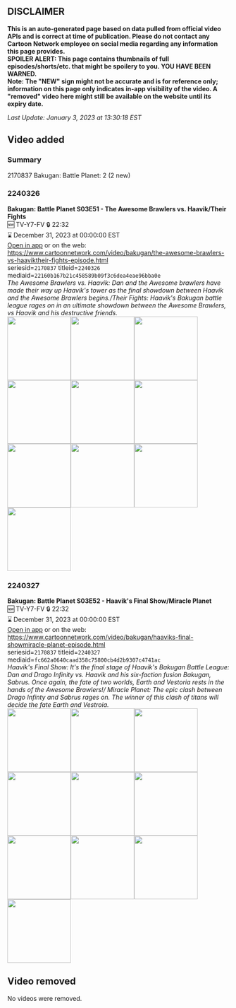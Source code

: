 ## DISCLAIMER
**This is an auto-generated page based on data pulled from official video APIs and is correct at time of publication. Please do not contact any Cartoon Network employee on social media regarding any information this page provides.**  
**SPOILER ALERT: This page contains thumbnails of full episodes/shorts/etc. that might be spoilery to you. YOU HAVE BEEN WARNED.**  
**Note: The "NEW" sign might not be accurate and is for reference only; information on this page only indicates in-app visibility of the video. A "removed" video here might still be available on the website until its expiry date.**  

_Last Update: January 3, 2023 at 13:30:18 EST_
## Video added
### Summary
2170837 Bakugan: Battle Planet: 2 (2 new)  
### 2240326
**Bakugan: Battle Planet S03E51 - The Awesome Brawlers vs. Haavik/Their Fights**  
🆕 TV-Y7-FV 🔒 22:32  
⌛ December 31, 2023 at 00:00:00 EST  
[Open in app](https://cnvideo.sercomkc.org/redirector.html?type=cnapp&seriesid=2170837&titleid=2240326&mediaid=22160b167b21c458589b09f3c6dea4eae96bba0e) or on the web: https://www.cartoonnetwork.com/video/bakugan/the-awesome-brawlers-vs-haaviktheir-fights-episode.html  
seriesid=`2170837` titleid=`2240326` mediaid=`22160b167b21c458589b09f3c6dea4eae96bba0e`  
_The Awesome Brawlers vs. Haavik: Dan and the Awesome brawlers have made their way up Haavik's tower as the final showdown between Haavik and the Awesome Brawlers begins./Their Fights: Haavik's Bakugan battle league rages on in an ultimate showdown between the Awesome Brawlers, vs Haavik and his destructive friends._  
<a href="https://s3.amazonaws.com/cartoonorchestrator/2240326_001_1280x720.jpg"><img src="https://s3.amazonaws.com/cartoonorchestrator/2240326_001_640x360.jpg" height="144px" /></a><a href="https://s3.amazonaws.com/cartoonorchestrator/2240326_002_1280x720.jpg"><img src="https://s3.amazonaws.com/cartoonorchestrator/2240326_002_640x360.jpg" height="144px" /></a><a href="https://s3.amazonaws.com/cartoonorchestrator/2240326_003_1280x720.jpg"><img src="https://s3.amazonaws.com/cartoonorchestrator/2240326_003_640x360.jpg" height="144px" /></a><a href="https://s3.amazonaws.com/cartoonorchestrator/2240326_004_1280x720.jpg"><img src="https://s3.amazonaws.com/cartoonorchestrator/2240326_004_640x360.jpg" height="144px" /></a><a href="https://s3.amazonaws.com/cartoonorchestrator/2240326_005_1280x720.jpg"><img src="https://s3.amazonaws.com/cartoonorchestrator/2240326_005_640x360.jpg" height="144px" /></a><a href="https://s3.amazonaws.com/cartoonorchestrator/2240326_006_1280x720.jpg"><img src="https://s3.amazonaws.com/cartoonorchestrator/2240326_006_640x360.jpg" height="144px" /></a><a href="https://s3.amazonaws.com/cartoonorchestrator/2240326_007_1280x720.jpg"><img src="https://s3.amazonaws.com/cartoonorchestrator/2240326_007_640x360.jpg" height="144px" /></a><a href="https://s3.amazonaws.com/cartoonorchestrator/2240326_008_1280x720.jpg"><img src="https://s3.amazonaws.com/cartoonorchestrator/2240326_008_640x360.jpg" height="144px" /></a><a href="https://s3.amazonaws.com/cartoonorchestrator/2240326_009_1280x720.jpg"><img src="https://s3.amazonaws.com/cartoonorchestrator/2240326_009_640x360.jpg" height="144px" /></a><a href="https://s3.amazonaws.com/cartoonorchestrator/2240326_010_1280x720.jpg"><img src="https://s3.amazonaws.com/cartoonorchestrator/2240326_010_640x360.jpg" height="144px" /></a>
### 2240327
**Bakugan: Battle Planet S03E52 - Haavik's Final Show/Miracle Planet**  
🆕 TV-Y7-FV 🔒 22:32  
⌛ December 31, 2023 at 00:00:00 EST  
[Open in app](https://cnvideo.sercomkc.org/redirector.html?type=cnapp&seriesid=2170837&titleid=2240327&mediaid=fc662a0640caad358c75800cb4d2b9307c4741ac) or on the web: https://www.cartoonnetwork.com/video/bakugan/haaviks-final-showmiracle-planet-episode.html  
seriesid=`2170837` titleid=`2240327` mediaid=`fc662a0640caad358c75800cb4d2b9307c4741ac`  
_Haavik's Final Show: It's the final stage of Haavik's Bakugan Battle League: Dan and Drago Infinity vs. Haavik and his six-faction fusion Bakugan, Sabrus. Once again, the fate of two worlds, Earth and Vestoria rests in the hands of the Awesome Brawlers!/ Miracle Planet: The epic clash between Drago Infinty and Sabrus rages on. The winner of this clash of titans will decide the fate Earth and Vestroia._  
<a href="https://s3.amazonaws.com/cartoonorchestrator/2240327_001_1280x720.jpg"><img src="https://s3.amazonaws.com/cartoonorchestrator/2240327_001_640x360.jpg" height="144px" /></a><a href="https://s3.amazonaws.com/cartoonorchestrator/2240327_002_1280x720.jpg"><img src="https://s3.amazonaws.com/cartoonorchestrator/2240327_002_640x360.jpg" height="144px" /></a><a href="https://s3.amazonaws.com/cartoonorchestrator/2240327_003_1280x720.jpg"><img src="https://s3.amazonaws.com/cartoonorchestrator/2240327_003_640x360.jpg" height="144px" /></a><a href="https://s3.amazonaws.com/cartoonorchestrator/2240327_004_1280x720.jpg"><img src="https://s3.amazonaws.com/cartoonorchestrator/2240327_004_640x360.jpg" height="144px" /></a><a href="https://s3.amazonaws.com/cartoonorchestrator/2240327_005_1280x720.jpg"><img src="https://s3.amazonaws.com/cartoonorchestrator/2240327_005_640x360.jpg" height="144px" /></a><a href="https://s3.amazonaws.com/cartoonorchestrator/2240327_006_1280x720.jpg"><img src="https://s3.amazonaws.com/cartoonorchestrator/2240327_006_640x360.jpg" height="144px" /></a><a href="https://s3.amazonaws.com/cartoonorchestrator/2240327_007_1280x720.jpg"><img src="https://s3.amazonaws.com/cartoonorchestrator/2240327_007_640x360.jpg" height="144px" /></a><a href="https://s3.amazonaws.com/cartoonorchestrator/2240327_008_1280x720.jpg"><img src="https://s3.amazonaws.com/cartoonorchestrator/2240327_008_640x360.jpg" height="144px" /></a><a href="https://s3.amazonaws.com/cartoonorchestrator/2240327_009_1280x720.jpg"><img src="https://s3.amazonaws.com/cartoonorchestrator/2240327_009_640x360.jpg" height="144px" /></a><a href="https://s3.amazonaws.com/cartoonorchestrator/2240327_010_1280x720.jpg"><img src="https://s3.amazonaws.com/cartoonorchestrator/2240327_010_640x360.jpg" height="144px" /></a>
## Video removed
No videos were removed.  
